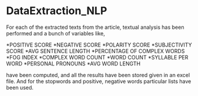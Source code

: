 # DataExtraction_NLP
 For each of the extracted texts from the article, textual analysis has been performed and a bunch of variables
 like,


*POSITIVE SCORE
*NEGATIVE SCORE
*POLARITY SCORE
*SUBJECTIVITY SCORE
*AVG SENTENCE LENGTH
*PERCENTAGE OF COMPLEX WORDS
*FOG INDEX
*COMPLEX WORD COUNT
*WORD COUNT
*SYLLABLE PER WORD
*PERSONAL PRONOUNS
*AVG WORD LENGTH

 have been computed, and all the results have been stored given in an excel file.
 And for the stopwords and positive, negative words particular lists have been used.

